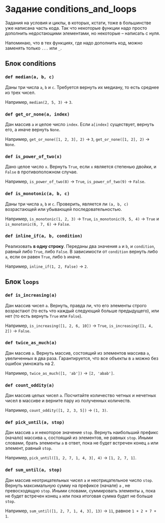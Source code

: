 # Задание conditions_and_loops

Задания на условия и циклы, в которых, кстати, тоже в большинстве уже написана часть кода. Так что некоторые функции
надо просто дополнить недостающими элементами, но некоторые &ndash; написать с нуля.

Напоминаю, что в тех функциях, где надо дополнить код, можно заменять только `...` или `_`.

## Блок conditions

### `def median(a, b, c)`

Даны три числа `a`, `b` и `c`. Требуется вернуть их медиану, то есть среднее из трех чисел.

Например, `median(2, 5, 3)` &rightarrow; `3`.

### `def get_or_none(a, index)`

Дан массив `a` и целое число `index`. Если `a[index]` существует, вернуть его, а иначе вернуть `None`.

Например, `get_or_none([1, 2, 3], 2)` &rightarrow; `3`, `get_or_none([1, 2], 2)` &rightarrow; `None`.

### `def is_power_of_two(x)`

Дано целое число `x`. Вернуть `True`, если `x` является степенью двойки, и `False` в противоположном случае.

Например, `is_power_of_two(8)` &rightarrow; `True`, `is_power_of_two(9)` &rightarrow; `False`.

### `def is_monotonic(a, b, c)`

Даны три числа `a`, `b` и `c`. Проверить, является ли `(a, b, c)` возрастающей или убывающей последовательностью.

Например, `is_monotonic(1, 2, 3)` &rightarrow; `True`, `is_monotonic(9, 5, 4)` &rightarrow; `True`
и `is_monotonic(6, 7, 6)` &rightarrow; `False`.

### `def inline_if(a, b, condition)`

Реализовать **в одну строку**. Переданы два значения `a` и `b`, и `condition`, равный либо `True`, либо `False`. В
зависимости от `condition` вернуть либо `a`, если он равен `True`, либо `b` иначе.

Например, `inline_if(1, 2, False)` &rightarrow; `2`.

## Блок `loops`

### `def is_increasing(a)`

Дан массив чисел `a`. Вернуть, правда ли, что его элементы строго возрастают (то есть что каждый следующий больше
предыдущего), или нет (то есть вернуть `True` или `False`).

Например, `is_increasing([1, 2, 6, 10])` &rightarrow; `True`, `is_increasing([1, 4, 2])` &rightarrow; `False`.

### `def twice_as_much(a)`

Дан массив `a`. Вернуть массив, состоящий из элементов массива `a`, увеличенных в два раза. Гарантируется, что все
объекты в `a` можно без ошибок умножать на 2.

Например, `twice_as_much([1, 'ab'])` &rightarrow; `[2, 'abab']`.

### `def count_oddity(a)`

Дан массив целых чисел `a`. Посчитайте количество четных и нечетных чисел в массиве и верните пару из полученных
количеств.

Например, `count_oddity([1, 2, 3, 5])` &rightarrow; `(1, 3)`.

### `def pick_until(a, stop)`

Дан массив `a` и некоторое значение `stop`. Вернуть наибольший префикс (начало) массива `a`, состоящий из элементов, не
равных `stop`. Иными словами, брать элементы `a` в ответ, пока не будет встречен конец `a` или элемент, равный `stop`.

Например, `pick_until([1, 2, 7, 1, 4, 3], 4)` &rightarrow; `[1, 2, 7, 1]`.

### `def sum_until(a, stop)`

Дан массив неотрицательных чисел `a` и неотрицательное число `stop`. Вернуть максимальную сумму на префиксе (начале) `a`
, не превосходящую `stop`. Иными словами, суммировать элементы `a`, пока не будет встречен конец `a` или пока итоговая
сумма будет не больше `stop`.

Например, `sum_until([1, 2, 7, 1, 4, 3], 13)` &rightarrow; `11`, равное `1 + 2 + 7 + 1`.
